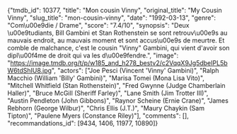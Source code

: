 {"tmdb_id": 10377, "title": "Mon cousin Vinny", "original_title": "My Cousin Vinny", "slug_title": "mon-cousin-vinny", "date": "1992-03-13", "genre": "Com\u00e9die / Drame", "score": "7.4/10", "synopsis": "Deux \u00e9tudiants, Bill Gambini et Stan Rothenstein se sont retrouv\u00e9s au mauvais endroit, au mauvais moment et sont accus\u00e9s de meurtre. Et comble de malchance, c'est le cousin \"Vinny\" Gambini, qui vient d'avoir son dipl\u00f4me de droit qui va les d\u00e9fendre.", "image": "https://image.tmdb.org/t/p/w185_and_h278_bestv2/c2VqqX9Jg5dbeIPL5bW6tdShIU8.jpg", "actors": ["Joe Pesci (Vincent 'Vinny' Gambini)", "Ralph Macchio (William 'Billy' Gambini)", "Marisa Tomei (Mona Lisa Vito)", "Mitchell Whitfield (Stan Rothenstein)", "Fred Gwynne (Judge Chamberlain Haller)", "Bruce McGill (Sheriff Farley)", "Lane Smith (Jim Trotter III)", "Austin Pendleton (John Gibbons)", "Raynor Scheine (Ernie Crane)", "James Rebhorn (George Wilbur)", "Chris Ellis (J.T.)", "Maury Chaykin (Sam Tipton)", "Paulene Myers (Constance Riley)"], "comments": [], "recommandations_id": [9434, 1406, 11977, 10890]}